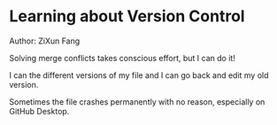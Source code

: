 # Learning about Version Control

Author: ZiXun Fang

Solving merge conflicts takes conscious effort, but I can do it!

I can the different versions of my file and I can go back and edit my old version.

Sometimes the file crashes permanently with no reason, especially on GitHub Desktop.